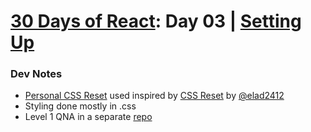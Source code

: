 # [30 Days of React](../README.md#readme): Day 03 | [Setting Up](https://github.com/Asabeneh/30-Days-Of-React/blob/master/03_Day_Setting_Up/03_setting_up.md#readme)

### Dev Notes
* [Personal CSS Reset](./src/reset.css) used inspired by [CSS Reset](https://github.com/elad2412/the-new-css-reset) by [@elad2412](https://github.com/elad2412)
* Styling done mostly in .css
* Level 1 QNA in a separate [repo](https://github.com/idesmar/30-Days-Of-React/blob/exercise-solutions/solutions/day-03/level1.js)
